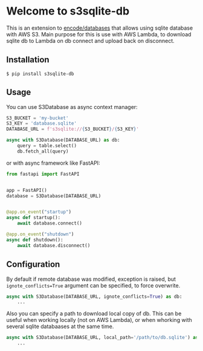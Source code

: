 # Welcome to s3sqlite-db

This is an extension to [encode/databases](https://github.com/encode/databases)
that allows using sqlite database with AWS S3.
Main purpose for this is use with AWS Lambda, to download sqlite db to Lambda on db connect and upload back on disconnect.

## Installation

```console
$ pip install s3sqlite-db
```

## Usage

You can use S3Database as async context manager:

```Python
S3_BUCKET = 'my-bucket'
S3_KEY = 'database.sqlite'
DATABASE_URL = f's3sqlite://{S3_BUCKET}/{S3_KEY}'

async with S3Database(DATABASE_URL) as db:
    query = table.select()
    db.fetch_all(query)

```

or with async framework like FastAPI:

```Python
from fastapi import FastAPI


app = FastAPI()
database = S3Database(DATABASE_URL)


@app.on_event("startup")
async def startup():
    await database.connect()

@app.on_event("shutdown")
async def shutdown():
    await database.disconnect()
```

## Configuration
By default if remote database was modified, exception is raised, but `ignote_conflicts=True` argument can be specified, to force overwrite.

```Python
async with S3Database(DATABASE_URL, ignote_conflicts=True) as db:
    ...
```

Also you can specify a path to download local copy of db.
This can be useful when working locally (not on AWS Lambda), or when whorking with several sqlite databaases at the same time.

```Python
async with S3Database(DATABASE_URL, local_path='/path/to/db.sqlite') as db:
    ...
```
